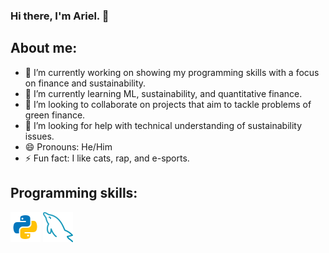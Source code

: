 ### Hi there, I'm Ariel. 👋

<!--
**pachacutexx/pachacutexx** is a ✨ _special_ ✨ repository because its `README.md` (this file) appears on your GitHub profile.
-->
## About me:

- 🔭 I’m currently working on showing my programming skills with a focus on finance and sustainability.
- 🌱 I’m currently learning ML, sustainability, and quantitative finance.
- 👯 I’m looking to collaborate on projects that aim to tackle problems of green finance.
- 🤔 I’m looking for help with technical understanding of sustainability issues.
- 😄 Pronouns: He/Him
- ⚡ Fun fact: I like cats, rap, and e-sports.

## Programming skills:

![Python](/images/icons8-python-48.png) ![MySQL](/images/icons8-mysql-48.png)




